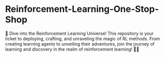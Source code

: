 # Reinforcement-Learning-One-Stop-Shop
🚀 Dive into the Reinforcement Learning Universe! This repository is your ticket to deploying, crafting, and unraveling the magic of RL methods. From creating learning agents to unveiling their adventures, join the journey of learning and discovery in the realm of reinforcement learning! 🤖✨
